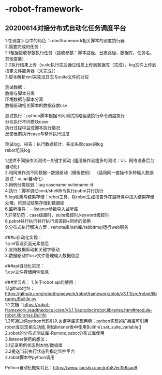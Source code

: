 # -robot-framework-   

## 20200614对接分布式自动化任务调度平台     
1.在调度平台中的角色：robotframework相关脚本的调度执行器   
2.需要完成的任务：   
2.1根据接收参数执行任务（接收参数：脚本路径，日志路径，数据库，任务名，其他变量）    
2.2执行结果上传（suite执行完后通过信息上传到数据库（完成），log文件上传到指定文件服务器（未完成））   
3.脚本解析xml来完成日志与suite文件的对应


测试数据：  
数据与脚本分离  
环境数据与脚本分离  
数据驱动相关脚本的数据存放csv  

测试执行：python脚本根据不同测试策略组装执行命令调度执行  
分块执行不同模块case  
执行过程中监控脚本执行情况  
反馈当前执行case与整体执行进度  

测试log、报告：执行数据统计，突出失败case的log  
rebot组装log  

1.提供不同操作流测试--关键字驱动  (适用操作流程多的测试：UI、网络设备后台自动化)   
2.相同操作流不同数据--数据驱动（模板使用）  （适用同一套操作多种输入数据测试：ui,api自动化）  
3.用例分类规划：tag casename suitename id  
4.执行：脚本调动cmd/shell命令执行pabot并行执行   
5.log收集与结果存储：rebot工具，除robot生成报告外在监听类中加入结果存储处理，将测试结果存储到数据库    
6.监听事件：--listener参数导入监听库       
7.异常防范：case级超时，suite级超时,keyword级超时        
8.pabot并行执行并行执行资源锁+同步的使用    
9.分布式执行解决方案：remote库/ssh库/rabbitmq/运行web服务    
   

###ui自动化实现：  
1.yml管理页面元素信息    
2.支持数据驱动和关键字驱动    
3.数据驱动中csv文件管理输入数据信息    

###api自动化实现：    
1.csv文件存储用例信息    


###学习点：
1.关于robot api的使用：    
 1.1github地址：https://github.com/robotframework/robotframework/blob/v3.1.1/src/robot/libraries/BuiltIn.py    
 1.2文档：https://robot-framework.readthedocs.io/en/v3.1.1/autodoc/robot.libraries.html#module-robot.libraries.BuiltIn   
 1.3可通过纯python代码引入关键字库实现用例；python实现的扩展库可引用robot库实现相应功能,例如listener类中使用BuiltIn().set_suite_variable()    
2.robot的分布式测试库-Remote;pabot分布式库使用    
3.listener使用的想法：  
 3.1记录用例状态到本地/数据库      
 3.2提送当前执行状态到指定监控平台    
4.robot脚本中python调用    


Python自动化框架对比：https://www.jianshu.com/p/b87ec158aad8   

